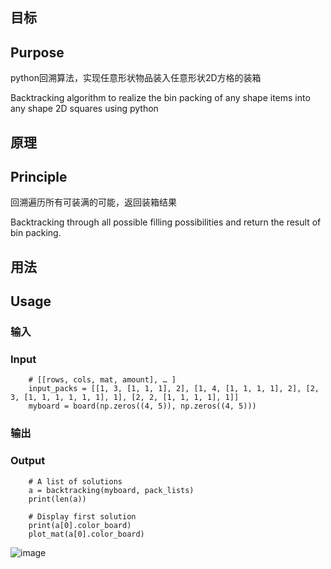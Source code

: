 ## 目标
## Purpose
python回溯算法，实现任意形状物品装入任意形状2D方格的装箱

Backtracking algorithm to realize the bin packing of any shape items into any shape 2D squares using python
## 原理
## Principle
回溯遍历所有可装满的可能，返回装箱结果

Backtracking through all possible filling possibilities and return the result of bin packing.
## 用法
## Usage

### 输入
### Input

```
	# [[rows, cols, mat, amount], … ]
	input_packs = [[1, 3, [1, 1, 1], 2], [1, 4, [1, 1, 1, 1], 2], [2, 3, [1, 1, 1, 1, 1, 1], 1], [2, 2, [1, 1, 1, 1], 1]]
	myboard = board(np.zeros((4, 5)), np.zeros((4, 5)))
```


### 输出
### Output

```
	# A list of solutions
	a = backtracking(myboard, pack_lists)
	print(len(a))
		
	# Display first solution
	print(a[0].color_board)
	plot_mat(a[0].color_board)
```
![image](https://github.com/Jiayuan-Shi/Bin_packing_python/assets/51028227/dffd53d4-8bb6-44ff-aab2-71684939f8bb)

